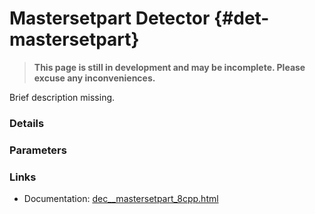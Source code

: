 # Mastersetpart Detector {#det-mastersetpart}
> **This page is still in development and may be incomplete. Please excuse any inconveniences.**

Brief description missing.

### Details

### Parameters

### Links
 * Documentation: [dec__mastersetpart_8cpp.html](dec__mastersetpart_8cpp.html)
